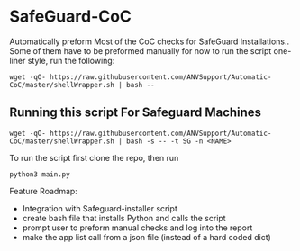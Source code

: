 # SafeGuard-CoC
Automatically preform Most of the CoC checks for SafeGuard Installations.. 
Some of them have to be preformed manually for now
to run the script one-liner style, run the following:
```shellscript
wget -qO- https://raw.githubusercontent.com/ANVSupport/Automatic-CoC/master/shellWrapper.sh | bash --
```
## Running this script For Safeguard Machines
```shellscript
wget -qO- https://raw.githubusercontent.com/ANVSupport/Automatic-CoC/master/shellWrapper.sh | bash -s -- -t SG -n <NAME>
```
To run the script first clone the repo, then run 
```shellscript
python3 main.py
```
Feature Roadmap:
- Integration with Safeguard-installer script
- create bash file that installs Python and calls the script
- prompt user to preform manual checks and log into the report
- make the app list call from a json file (instead of a hard coded dict)
